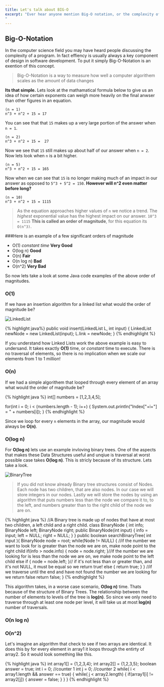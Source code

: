 ```yaml
---
title: Let's talk about BIG-O
excerpt: "Ever hear anyone mention Big-O notation, or the complexity of certain alogorithems or programs? No idea what they're talking about? In this tutorial we'll talk all about how we understand complexity in programs and more!
"
---
```


## Big-O-Notation
In the computer science field you may have heard people discussing the complexity of a program. In fact effiency is usually always a key component of design in software development. To put it simply Big-O-Notation is an exention of this concept.

>  Big-O-Notation is a way to measure how well a computer algorithem scales as the amount of data changes

**Its that simple.** Lets look at the mathamatical formula below to give us an idea of how certain exponents can weigh more heavily on the final anwser than other figures in an equation.

```
(n = 1)
n^3 + n^2 + 15 = 17
```

You can see that that ``15`` makes up a very large portion of the answer when ``n = 1``.

```
(n = 2)
n^3 + n^2 + 15 =  27
```
Now we see that ``15`` still makes up about half of our answer when ``n = 2``. Now lets look when ``n`` is a bit higher. 

```
(n = 5)
n^3 + n^2 + 15 = 165
```
Now when we can see that ``15`` is no longer making much of an impact in our answer as opposed to ``5^3 + 5^2 = 150``. **However will n^2 even matter before long?**

```
(n = 10)
n^3 + n^2 + 15 = 1115  
```

> As the equation approaches higher values of ``n`` we notice a trend. The *highest* exponential value has the highest impact on our answer. ``10^3 = 1115`` **This is called an order of magnitude**, for this equation its ``O(n^3)``.


###Here is an example of a few significant orders of magnitude

- O(1) _constant time_ **Very Good** 
- O(log n) **Good**
- O(n) **Fair**
- O(n log n) **Bad**
- O(n^2) **Very Bad**

So now lets take a look at some Java code examples of the above order of magnitudes.

### O(1)

If we have an insertion algorithm for a linked list what would the order of magnitude be?

![LinkedList](http://www.java2novice.com/images/linked_list.png)

{% highlight java%}
public void insert(LinkedList L, int input) {
    LinkedList newNode = new LinkedList(input);
    L.link = newNode;
}
{% endhighlight %}

If you understand how Linked Lists work the above example is easy to undersand. It takes exactly **O(1)** time, or _constant_ time to execute. There is no traversal of elements, so there is no implication when we scale our elements from 1 to 1 million!

### O(n)

If we had a simple algorithem that looped through every element of an array what would the order of magnitude be?

{% highlight java %}
int[] numbers = [1,2,3,4,5];

for(int i = 0; i < (numbers.length - 1); i++) {
    System.out.println("Index["+i+"] = " + numbers[i]);
}
{% endhighlight %}

Since we loop for every ``n`` elements in the array, our magnitude would always be **O(n)**.  

### O(log n)

For **O(log n)** lets use an example invloving binary trees. One of the aspects that makes these Data Structures useful and unqiue is traversal at worst possible case takes **O(log n)**. This is stricly because of its structure. Lets take a look.

![BinaryTree](http://he-s3.s3-website-ap-southeast-1.amazonaws.com/static/images/Questions/BinaryTree.png)

> If you did not know already Binary tree structures consist of Nodes. Each node has two children, that are also nodes. In our case we will store integers in our nodes. Lastly we will store the nodes by using an algorithm that puts numbers less than the node we compare it to, to the left, and numbers greater than to the right child of the node we are on.

{% highlight java %}
//A Binary tree is made up of nodes that have at most two children, a left child and a right child.
class BinaryNode {
    int info;
    BinaryNode left;
    BinaryNode right;
    public BinaryNode(int input) {
        info = input;
        left = NULL;
        right = NULL;
    }
}
public boolean searchBinaryTree( int input ){ 
    BinaryNode node = root;
    while(Node != NULL) {
        //if the number we want to look for is greater than the node we are on, make node point to the right child
        if(info > node.info) {
            node = node.right;
        }//if the number we are looking for is less than the node we are on, we make node point to the left child 
        else if {
            node = node.left;
        }// if it's not less than or greater than, and it's not NULL, it must be equal so we return true!
        else {
            return true;
        }
    }
    //if we traverse until the end and have not found the number we are looking for we return false
    return false;
}
{% endhighlight %}

This algorithm takes, in a worse case scenario, **O(log n)** time. Thats because of the structure of Binary Trees. The relationship between the number of elements to levels of the tree is **log(n)**. So since we only need to traverse through at least one node per level, it will take us at most **log(n)** number of traversals.

### O(n log n)

### O(n^2)

Let's imagine an algorithm that check to see if two arrays are identical. It does this by for every element in array1 it loops through the entirty of array2. So it would look something like this.

{% highlight java %}
int array1[] = {1,2,3,4};
int array2[] = {1,2,3,5};
boolean answer = true;
int i = 0; //counter 1
int j = 0; //counter 2
while( i < array1.length && answer == true) {
    while( j < array2.length) {
        if(array1[i] != array2[j]) {
            answer = false;
        }
    }
}
{% endhighlight %}
